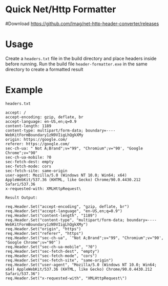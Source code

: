 # Quick Net/Http Formatter

#Download
https://github.com/Imag/net-http-header-converter/releases

# Usage
Create a `headers.txt` file in the build directory and place headers inside before running.
Run the build file `header-formatter.exe` in the same directory to create a formatted result

# Example
`headers.txt`
```
accept: /
accept-encoding: gzip, deflate, br
accept-language: en-US,en;q=0.9
content-length: 1189
content-type: multipart/form-data; boundary=----WebKitFormBoundary1zN9VIigLhQgkXMy
origin: https://google.com/
referer: https://google.com/
sec-ch-ua: " Not A;Brand";v="99", "Chromium";v="90', "Google Chrome";v="90"
sec-ch-ua-mobile: ?0
sec-fetch-dest: empty
sec-fetch-mode: cors
sec-fetch-site: same-origin
user-agent: Mozilla/5.0 (Windows NT 10.0; Win64; x64) AppleWebKit/537.36 (KHTML, like Gecko) Chrome/90.0.4430.212 Safari/537.36
x-requested-with: XMLHttpRequest\
```

`Result Output:`
```req.Header.Set("accept", "/")
req.Header.Set("accept-encoding", "gzip, deflate, br")
req.Header.Set("accept-language", "en-US,en;q=0.9")
req.Header.Set("content-length", "1189")
req.Header.Set("content-type", "multipart/form-data; boundary=----WebKitFormBoundary1zN9VIigLhQgkXMy")
req.Header.Set("origin", "https")
req.Header.Set("referer", "https")
req.Header.Set("sec-ch-ua", `"Not A;Brand";v="99", "Chromium";v="90', "Google Chrome";v="90"`)
req.Header.Set("sec-ch-ua-mobile", "?0")
req.Header.Set("sec-fetch-dest", "empty")
req.Header.Set("sec-fetch-mode", "cors")
req.Header.Set("sec-fetch-site", "same-origin")
req.Header.Set("user-agent", "Mozilla/5.0 (Windows NT 10.0; Win64; x64) AppleWebKit/537.36 (KHTML, like Gecko) Chrome/90.0.4430.212 Safari/537.36")
req.Header.Set("x-requested-with", "XMLHttpRequest\")
```
